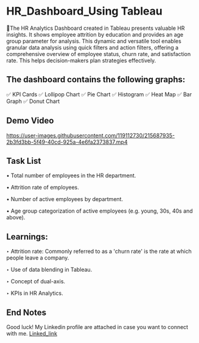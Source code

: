 # HR_Dashboard_Using Tableau
📝The HR Analytics Dashboard created in Tableau presents valuable HR insights. It shows employee attrition by education and provides an age group parameter for analysis. This dynamic and versatile tool enables granular data analysis using quick filters and action filters, offering a comprehensive overview of employee status, churn rate, and satisfaction rate. This helps decision-makers plan strategies effectively.

## The dashboard contains the following graphs:

✅ KPI Cards
✅ Lollipop Chart
✅ Pie Chart
✅ Histogram
✅ Heat Map
✅ Bar Graph
✅ Donut Chart

## Demo Video

https://user-images.githubusercontent.com/119112730/215687935-2b3fd3bb-5f49-40cd-925a-4e6fa2373837.mp4

## Task List


• Total number of employees in the HR department.

• Attrition rate of employees.

• Number of active employees by department.

• Age group categorization of active employees (e.g. young, 30s, 40s and above).



## Learnings:

‣ Attrition rate: Commonly referred to as a 'churn rate' is the rate at which people leave a company.

‣ Use of data blending in Tableau.

‣ Concept of dual-axis.

‣ KPIs in HR Analytics.


## End Notes
Good luck! My Linkedin profile are attached in case you want to connect with me. [Linked_link](https://www.linkedin.com/in/suraj-mishra-1a85aa222/)
